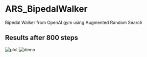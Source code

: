 # ARS_BipedalWalker
Bipedal Walker from OpenAI gym using Augmented Random Search

## Results after 800 steps
![plot](https://image.ibb.co/igf4GV/plot.png)
![demo](https://image.ibb.co/fPkDbV/bipedal.gif)
